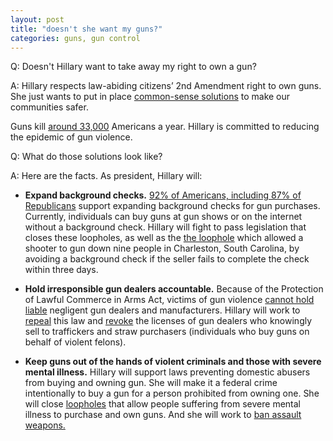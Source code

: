 ```yaml
---
layout: post
title: "doesn't she want my guns?"
categories: guns, gun control
---
```


Q: Doesn't Hillary want to take away my right to own a gun?


A: Hillary respects law-abiding citizens’ 2nd Amendment right to own guns. She just wants to put in place [common-sense solutions](https://www.hillaryclinton.com/issues/gun-violence-prevention/) to make our communities safer. 

Guns kill [around 33,000](http://fivethirtyeight.com/features/gun-deaths/) Americans a year. Hillary is committed to reducing the epidemic of gun violence. 

Q: What do those solutions look like?

A: Here are the facts. As president, Hillary will:

+ __Expand background checks.__ [92% of Americans, including 87% of Republicans](http://fivethirtyeight.com/features/most-americans-agree-with-obama-that-more-gun-buyers-should-get-background-checks/) support expanding background checks for gun purchases. Currently, individuals can buy guns at gun shows or on the internet without a background check. Hillary will fight to pass legislation that closes these loopholes, as well as the [the loophole](https://www.thetrace.org/2016/06/one-year-later-and-the-loophole-that-let-the-charleston-shooter-buy-his-gun-remains-wide-open/) which allowed a shooter to gun down nine people in Charleston, South Carolina, by avoiding a background check if the seller fails to complete the check within three days. 

+ __Hold irresponsible gun dealers accountable.__ Because of the Protection of Lawful Commerce in Arms Act, victims of gun violence [cannot hold liable](https://en.wikipedia.org/wiki/Protection_of_Lawful_Commerce_in_Arms_Act) negligent gun dealers and manufacturers. Hillary will work to [repeal](http://www.courant.com/politics/capitol-watch/hc-hillary-clinton-sandy-hook-guns-story.html) this law and [revoke](http://www.nbcnews.com/meet-the-press/hillary-clinton-unveil-plan-major-new-gun-restrictions-n438361) the licenses of gun dealers who knowingly sell to traffickers and straw purchasers (individuals who buy guns on behalf of violent felons).  

+ __Keep guns out of the hands of violent criminals and those with severe mental illness.__ Hillary will support laws preventing domestic abusers from buying and owning gun. She will make it a federal crime intentionally to buy a gun for a person prohibited from owning one. She will close [loopholes](http://www.nytimes.com/interactive/2016/01/06/us/how-people-with-mental-illness-are-able-to-obtain-guns.html?_r=0) that allow people suffering from severe mental illness to purchase and own guns. And she will work to [ban assault weapons.](https://www.washingtonpost.com/news/post-politics/wp/2016/06/13/clinton-calls-for-a-new-assault-weapons-ban-12-years-after-the-last-one-expired/)



